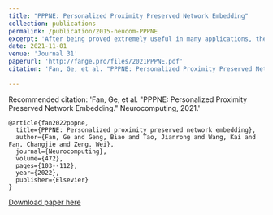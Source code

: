 ```yaml
---
title: "PPPNE: Personalized Proximity Preserved Network Embedding"
collection: publications
permalink: /publication/2015-neucom-PPPNE
excerpt: 'After being proved extremely useful in many applications, the network embedding has played a critical role in the network analysis. Most of recent works usually model the network by minimizing the joint probability that the target node co-occurs with its neighboring nodes. These methods may fail to capture the personalized informativeness of each vertex. In this work, we propose a method named \emph{Personalized Proximity Preserved Network Embedding} (PPPNE) to adaptively capture the personalization of vertices based on the personalized ranking loss. Our theoretical analysis shows that PPPNE generalizes prior work based on matrix factorization or neural network with single layer, and we argue that preserving personalized proximity is the key to learning more informative representations. Moreover, to better capture the network structure in multiple scales, we exploit the distance ordering of each vertex. Our method can be efficiently optimized with a vertex-anchored sampling strategy. The results of extensive experiments on five real-world networks demonstrate that our approach outperforms state-of-the-art network embedding methods with a considerable improvement on several common tasks including link prediction and vertex classification. Additionally, PPPNE is efficient and can be easily accelerated by parallel computing, which enables PPPNE to work on large scale networks.'
date: 2021-11-01
venue: 'Journal 31'
paperurl: 'http://fange.pro/files/2021PPPNE.pdf'
citation: 'Fan, Ge, et al. "PPPNE: Personalized Proximity Preserved Network Embedding." Neurocomputing, 2021.'

---
```

Recommended citation: 'Fan, Ge, et al. "PPPNE: Personalized Proximity Preserved Network Embedding."  Neurocomputing, 2021.'

```
@article{fan2022pppne,
  title={PPPNE: Personalized proximity preserved network embedding},
  author={Fan, Ge and Geng, Biao and Tao, Jianrong and Wang, Kai and Fan, Changjie and Zeng, Wei},
  journal={Neurocomputing},
  volume={472},
  pages={103--112},
  year={2022},
  publisher={Elsevier}
}
```
[Download paper here](http://fange.pro/files/2021PPPNE.pdf)
